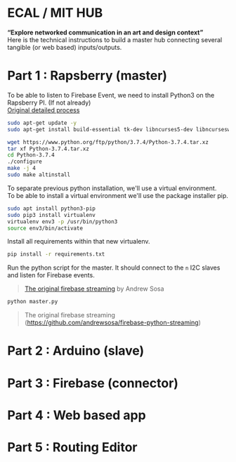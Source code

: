 # ECAL / MIT HUB

**“Explore networked communication in an art and design context”**   
Here is the technical instructions to build a master hub connecting several tangible (or web based) inputs/outputs.

# Part 1 : Rapsberry (master)
To be able to listen to Firebase Event, we need to install Python3 on the Rapsberry PI. (If not already)   
[Original detailed process](https://gist.github.com/SeppPenner/6a5a30ebc8f79936fa136c524417761d) 
```sh
sudo apt-get update -y
sudo apt-get install build-essential tk-dev libncurses5-dev libncursesw5-dev libreadline6-dev libdb5.3-dev libgdbm-dev libsqlite3-dev libssl-dev libbz2-dev libexpat1-dev liblzma-dev zlib1g-dev libffi-dev -y
```
```sh
wget https://www.python.org/ftp/python/3.7.4/Python-3.7.4.tar.xz
tar xf Python-3.7.4.tar.xz
cd Python-3.7.4
./configure
make -j 4
sudo make altinstall
```
To separate previous python installation, we'll use a virtual environment.  
To be able to install a virtual environment we'll use the package installer pip.
```sh
sudo apt install python3-pip
sudo pip3 install virtualenv 
virtualenv env3 -p /usr/bin/python3
source env3/bin/activate
```
Install all requirements within that new virtualenv.
```sh
pip install -r requirements.txt
```
Run the python script for the master. It should connect to the `n` I2C slaves and listen for Firebase events.  
> [The original firebase streaming](https://github.com/andrewsosa/firebase-python-streaming) by Andrew Sosa
```sh
python master.py
```
> The original firebase streaming (https://github.com/andrewsosa/firebase-python-streaming)
# Part 2 : Arduino (slave)
# Part 3 : Firebase (connector)
# Part 4 : Web based app
# Part 5 : Routing Editor
